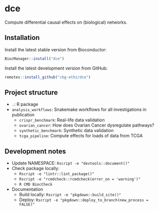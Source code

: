 # dce

Compute differential causal effects on (biological) networks.


## Installation

Install the latest stable version from Bioconductor:
```r
BiocManager::install("dce")
```

Install the latest development version from GitHub:
```r
remotes::install_github("cbg-ethz/dce")
```


## Project structure

* `.`: R package
* `analysis_workflows`: Snakemake workflows for all investigations in publication
    * `crispr_benchmark`: Real-life data validation
    * `ovarian_cancer`: How does Ovarian Cancer dysregulate pathways?
    * `synthetic_benchmark`: Synthetic data validation
    * `tcga_pipeline`: Compute effects for loads of data from TCGA


## Development notes

* Update NAMESPACE: `Rscript -e "devtools::document()"`
* Check package locally:
    * `Rscript -e "lintr::lint_package()"`
    * `Rscript -e "rcmdcheck::rcmdcheck(error_on = 'warning')"`
    * `R CMD BiocCheck`
* Documentation
    * Build locally: `Rscript -e "pkgdown::build_site()"`
    * Deploy: `Rscript -e "pkgdown::deploy_to_branch(new_process = FALSE)"`
